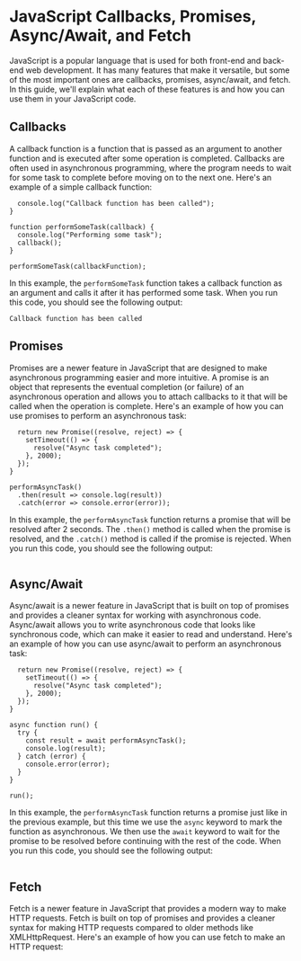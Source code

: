 # JavaScript Callbacks, Promises, Async/Await, and Fetch

JavaScript is a popular language that is used for both front-end and back-end web development. It has many features that make it versatile, but some of the most important ones are callbacks, promises, async/await, and fetch. In this guide, we'll explain what each of these features is and how you can use them in your JavaScript code.

## Callbacks

A callback function is a function that is passed as an argument to another function and is executed after some operation is completed. Callbacks are often used in asynchronous programming, where the program needs to wait for some task to complete before moving on to the next one. Here's an example of a simple callback function:

```function callbackFunction() {
  console.log("Callback function has been called");
}

function performSomeTask(callback) {
  console.log("Performing some task");
  callback();
}

performSomeTask(callbackFunction);
```

In this example, the `performSomeTask` function takes a callback function as an argument and calls it after it has performed some task. When you run this code, you should see the following output:

```Performing some task
Callback function has been called
```

## Promises

Promises are a newer feature in JavaScript that are designed to make asynchronous programming easier and more intuitive. A promise is an object that represents the eventual completion (or failure) of an asynchronous operation and allows you to attach callbacks to it that will be called when the operation is complete. Here's an example of how you can use promises to perform an asynchronous task:

```function performAsyncTask() {
  return new Promise((resolve, reject) => {
    setTimeout(() => {
      resolve("Async task completed");
    }, 2000);
  });
}

performAsyncTask()
  .then(result => console.log(result))
  .catch(error => console.error(error));
```

In this example, the `performAsyncTask` function returns a promise that will be resolved after 2 seconds. The `.then()` method is called when the promise is resolved, and the `.catch()` method is called if the promise is rejected. When you run this code, you should see the following output:

```Async task completed

```

## Async/Await

Async/await is a newer feature in JavaScript that is built on top of promises and provides a cleaner syntax for working with asynchronous code. Async/await allows you to write asynchronous code that looks like synchronous code, which can make it easier to read and understand. Here's an example of how you can use async/await to perform an asynchronous task:

```async function performAsyncTask() {
  return new Promise((resolve, reject) => {
    setTimeout(() => {
      resolve("Async task completed");
    }, 2000);
  });
}

async function run() {
  try {
    const result = await performAsyncTask();
    console.log(result);
  } catch (error) {
    console.error(error);
  }
}

run();
```

In this example, the `performAsyncTask` function returns a promise just like in the previous example, but this time we use the `async` keyword to mark the function as asynchronous. We then use the `await` keyword to wait for the promise to be resolved before continuing with the rest of the code. When you run this code, you should see the following output:

```Async task completed

```

## Fetch

Fetch is a newer feature in JavaScript that provides a modern way to make HTTP requests. Fetch is built on top of promises and provides a cleaner syntax for making HTTP requests compared to older methods like XMLHttpRequest. Here's an example of how you can use fetch to make an HTTP request:
